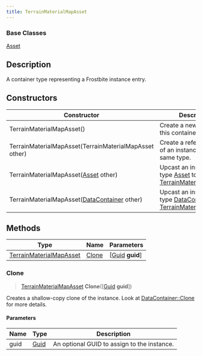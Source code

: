 ```yaml
---
title: TerrainMaterialMapAsset
---
```

### Base Classes

[Asset](Asset)

## Description

A container type representing a Frostbite instance entry.

## Constructors

| Constructor                                                                        | Description                                                                                                                           |
| ---------------------------------------------------------------------------------- | ------------------------------------------------------------------------------------------------------------------------------------- |
| TerrainMaterialMapAsset()                                                          | Create a new instance of this container type.                                                                                         |
| TerrainMaterialMapAsset(TerrainMaterialMapAsset other)                             | Create a reference copy of an instance of the same type.                                                                              |
| TerrainMaterialMapAsset([Asset](Asset) other)                                      | Upcast an instance of type [Asset](Asset) to [TerrainMaterialMapAsset](TerrainMaterialMapAsset).                                      |
| TerrainMaterialMapAsset([DataContainer](/vext/ref/shared/class/datacontainer) other) | Upcast an instance of type [DataContainer](/vext/ref/shared/class/datacontainer) to [TerrainMaterialMapAsset](TerrainMaterialMapAsset). |

## Methods

| Type                                               | Name            | Parameters                                     |
| -------------------------------------------------- | --------------- | ---------------------------------------------- |
| [TerrainMaterialMapAsset](TerrainMaterialMapAsset) | [Clone](#clone) | \[[Guid](/vext/ref/shared/class/guid) **guid**\] |

### Clone

> [TerrainMaterialMapAsset](TerrainMaterialMapAsset) **Clone**(\[[Guid](/vext/ref/shared/class/guid) **guid**\])

Creates a shallow-copy clone of the instance. Look at [DataContainer::Clone](/vext/ref/shared/class/datacontainer#clone) for more details.

#### Parameters

| Name | Type         | Description                                 |
| ---- | ------------ | ------------------------------------------- |
| guid | [Guid](Guid) | An optional GUID to assign to the instance. |
